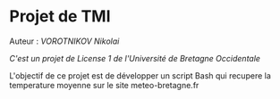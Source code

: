 # Projet de TMI

Auteur : _VOROTNIKOV Nikolai_

*C'est un projet de License 1 de l'Université de Bretagne Occidentale*

L'objectif de ce projet est de développer un script Bash qui recupere la temperature moyenne sur le site meteo-bretagne.fr
